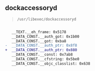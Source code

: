 ## dockaccessoryd

> `/usr/libexec/dockaccessoryd`

```diff

   __TEXT.__eh_frame: 0x5178
   __DATA_CONST.__auth_got: 0x1b00
   __DATA_CONST.__got: 0xba8
-  __DATA_CONST.__auth_ptr: 0x8f8
+  __DATA_CONST.__auth_ptr: 0x880
   __DATA_CONST.__const: 0x7ab8
   __DATA_CONST.__cfstring: 0x5be0
   __DATA_CONST.__objc_classlist: 0x638

```
